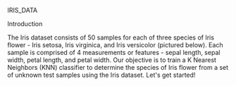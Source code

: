 IRIS_DATA

Introduction

The Iris dataset consists of 50 samples for each of three species of Iris flower - Iris setosa, Iris virginica, and Iris versicolor (pictured below). Each sample is comprised of 4 measurements or features - sepal length, sepal width, petal length, and petal width. Our objective is to train a K Nearest Neighbors (KNN) classifier to determine the species of Iris flower from a set of unknown test samples using the Iris dataset. Let's get started!